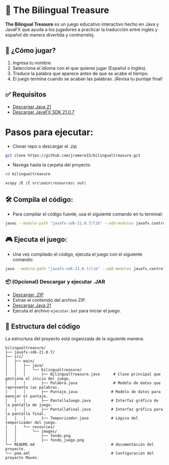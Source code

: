 # 🎯 The Bilingual Treasure

**The Bilingual Treasure** es un juego educativo interactivo hecho en Java y JavaFX que ayuda a los jugadores a practicar la traducción entre inglés y español de manera divertida y contrarreloj.

## 🚀 ¿Cómo jugar?

1. Ingresa tu nombre.
2. Selecciona el idioma con el que quieres jugar (Español o Inglés).
3. Traduce la palabra que aparece antes de que se acabe el tiempo.
4. El juego termina cuando se acaban las palabras. ¡Revisa tu puntaje final!

## ✅ Requisitos

- [Descargar Java 21](https://www-oracle-com.translate.goog/java/technologies/javase/jdk21-archive-downloads.html?_x_tr_sl=en&_x_tr_tl=es&_x_tr_hl=es&_x_tr_pto=tc)
- [Descargar JavaFX SDK 21.0.7](https://gluonhq.com/products/javafx/)
# Pasos para ejecutar:

- Clonar repo o descargar el .zip

```bash
git clone https://github.com/jromero15/bilingualtreasure.git
  ```
- Navega hasta la carpeta del proyecto
```bash
cd bilingualtreasure
  ```
```bash
xcopy /E /I src\main\resources\ out\
  ```
## 🛠️ Compila el código:


- Para compilar el código fuente, usa el siguiente comando en tu terminal:

```bash
javac --module-path "javafx-sdk-21.0.7/lib" --add-modules javafx.controls,javafx.fxml -d out src\main\java\bilingualtreasure\*.java
```

## 🎮 Ejecuta el juego:
- Una vez compilado el código, ejecuta el juego con el siguiente comando:

```bash
java --module-path "javafx-sdk-21.0.7/lib" --add-modules javafx.controls,javafx.fxml -cp out bilingualtreasure.BilingualTreasure
```

### 📦  (Opcional) Descargar y ejecutar .JAR

- [Descargar .ZIP](https://drive.google.com/file/d/1sFkG10gD8mgQ4_GLE_W32tQDees6J-wL/view?usp=sharing)
- Extrae el contenido del archivo ZIP.
- [Descargar Java 21](https://www-oracle-com.translate.goog/java/technologies/javase/jdk21-archive-downloads.html?_x_tr_sl=en&_x_tr_tl=es&_x_tr_hl=es&_x_tr_pto=tc)
- Ejecuta el archivo ```ejecutar.bat``` para iniciar el juego.


## 📁 Estructura del código

La estructura del proyecto está organizada de la siguiente manera:
 ```plaintext
bilingualtreasure/
├── javafx-sdk-21.0.7/
├── src/
│   ├── main/
│   │   ├── java/
│   │   │   └── bilingualtreasure/
│   │   │       ├── BilingualTreasure.java      # Clase principal que gestiona el inicio del juego.
│   │   │       ├── Palabra.java                # Modelo de datos que representa las palabras.
│   │   │       ├── Puntaje.java               # Modelo de datos para manejar el puntaje.
│   │   │       ├── PantallaJuego.java         # Interfaz gráfica de la pantalla de juego.
│   │   │       ├── PantallaFinal.java         # Interfaz gráfica para la pantalla final.
│   │   │       ├── Temporizador.java          # Lógica del temporizador del juego.
│   │   └── resources/
│   │       └── images/
│   │           ├── fondo.png                  
│   │           ├── fondo_juego.png
└── README.md                                  # documentación del proyecto.
└── pom.xml                                    # Configuración del proyecto Maven.
 ```

